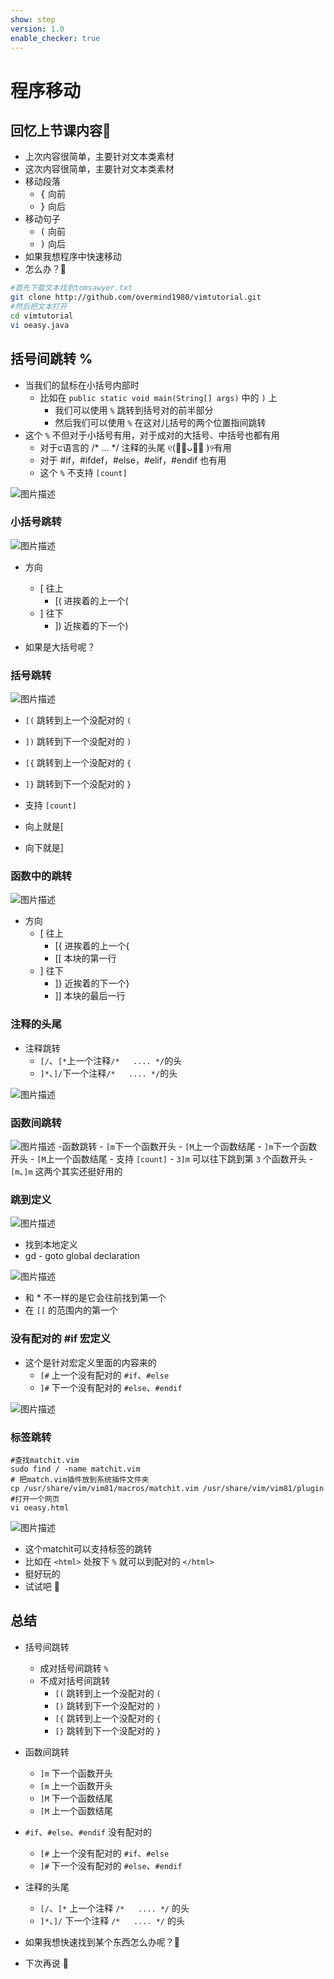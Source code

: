 ```yaml
---
show: step
version: 1.0
enable_checker: true
---
```


# 程序移动

## 回忆上节课内容🤔

- 上次内容很简单，主要针对文本类素材
- 这次内容很简单，主要针对文本类素材
- 移动段落
	- <kbd>{</kbd> 向前
	- <kbd>}</kbd> 向后
- 移动句子
	- <kbd>(</kbd> 向前
	- <kbd>)</kbd> 向后
- 如果我想程序中快速移动
- 怎么办？🤔

```bash
#首先下载文本找到tomsawyer.txt
git clone http://github.com/overmind1980/vimtutorial.git
#然后把文本打开
cd vimtutorial
vi oeasy.java
```

## 括号间跳转 %

- 当我们的鼠标在小括号内部时
  - 比如在 `public static void main(String[] args)` 中的 `)` 上
	- 我们可以使用 `%` 跳转到括号对的前半部分
	- 然后我们可以使用 `%` 在这对儿括号的两个位置指间跳转
- 这个 `%` 不但对于小括号有用，对于成对的大括号、中括号也都有用
	- 对于c语言的 /*    ...    */ 注释的头尾 ୧(﹒︠ᴗ﹒︡ )୨有用
	- 对于 #if，#ifdef，#else，#elif，#endif 也有用
	- 这个 `%` 不支持 `[count]`

![图片描述](https://doc.shiyanlou.com/courses/uid1190679-20210206-1612573344032)

### 小括号跳转

![图片描述](https://doc.shiyanlou.com/courses/uid1190679-20210728-1627455209006)

- 方向
	- [ 往上 
    	- [( 进挨着的上一个(
	- ] 往下
		- ]) 近挨着的下一个)

- 如果是大括号呢？

### 括号跳转

![图片描述](https://doc.shiyanlou.com/courses/uid1190679-20210206-1612573610537)

- `[(` 跳转到上一个没配对的 `(`
- `])` 跳转到下一个没配对的 `)`
- `[{` 跳转到上一个没配对的 `{`
- `]}` 跳转到下一个没配对的 `}`
- 支持 `[count]`

- 向上就是[
- 向下就是]


### 函数中的跳转

![图片描述](https://doc.shiyanlou.com/courses/uid1190679-20210728-1627454539956)

- 方向
	- [ 往上 
		-  [{ 进挨着的上一个{ 
	    -  [[ 本块的第一行
	- ] 往下
		 - ]} 近挨着的下一个}
		 - ]] 本块的最后一行


### 注释的头尾
- 注释跳转
	- `[/`、`[*`上一个注释`/*   .... */`的头
	- `]*`、`]/`下一个注释`/*   .... */`的头

![图片描述](https://doc.shiyanlou.com/courses/uid1190679-20210206-1612574328403)


### 函数间跳转

![图片描述](https://doc.shiyanlou.com/courses/uid1190679-20210206-1612573757496)
-函数跳转
	- `[m`下一个函数开头
	- `[M`上一个函数结尾
	- `]m`下一个函数开头
	- `[M`上一个函数结尾
	- 支持 `[count]`
		- `3]m` 可以往下跳到第 `3` 个函数开头
	- `[m`、`]m` 这两个其实还挺好用的

### 跳到定义

![图片描述](https://doc.shiyanlou.com/courses/uid1190679-20210728-1627455616188)

- 找到本地定义
- gd - goto global declaration 

![图片描述](https://doc.shiyanlou.com/courses/uid1190679-20210728-1627455706874)

- 和 * 不一样的是它会往前找到第一个
- 在 `[[` 的范围内的第一个

### 没有配对的 #if 宏定义

- 这个是针对宏定义里面的内容来的
	- `[#` 上一个没有配对的 `#if`、`#else`
	- `]#` 下一个没有配对的 `#else`、`#endif`

![图片描述](https://doc.shiyanlou.com/courses/uid1190679-20210206-1612574270810)

### 标签跳转

```
#查找matchit.vim
sudo find / -name matchit.vim
# 把match.vim插件放到系统插件文件夹
cp /usr/share/vim/vim81/macros/matchit.vim /usr/share/vim/vim81/plugin
#打开一个网页
vi oeasy.html
```

![图片描述](https://doc.shiyanlou.com/courses/uid1190679-20210806-1628213800556)

- 这个matchit可以支持标签的跳转
- 比如在 `<html>` 处按下 `%` 就可以到配对的 `</html>` 
- 挺好玩的
- 试试吧 🤪


## 总结

- 括号间跳转
  - 成对括号间跳转 `%`
  - 不成对括号间跳转
	- `[(` 跳转到上一个没配对的 `(`
	- `[)` 跳转到下一个没配对的 `)`
	- `[{` 跳转到上一个没配对的 `{`
	- `[}` 跳转到下一个没配对的 `}`

- 函数间跳转
  - `]m` 下一个函数开头
  - `[m` 上一个函数开头
  - `]M` 下一个函数结尾
  - `[M` 上一个函数结尾

- `#if`、`#else`、`#endif` 没有配对的
  - `[#` 上一个没有配对的 `#if`、`#else`
  - `]#` 下一个没有配对的 `#else`、`#endif`

- 注释的头尾
  - `[/`、`[*` 上一个注释 `/*   .... */` 的头
  - `]*`、`]/` 下一个注释 `/*   .... */` 的头
- 如果我想快速找到某个东西怎么办呢？🤔
- 下次再说 👋







